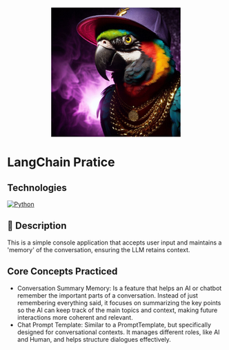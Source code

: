 <p align="center">
   <img src="https://github.com/AishaEvering/LangChain_Practice_Embeddings/blob/main/parrot.jpeg" alt="PyTorch Logo" width="auto" height="300">
</p>

# LangChain Pratice

## Technologies
[![Python](https://img.shields.io/badge/python-3670A0?style=for-the-badge&logo=python&logoColor=ffdd54)](https://www.python.org/)

## 📃 Description

This is a simple console application that accepts user input and maintains a 'memory' of the conversation, ensuring the LLM retains context.

## Core Concepts Practiced
- Conversation Summary Memory: Is a feature that helps an AI or chatbot remember the important parts of a conversation. Instead of just remembering everything said, it focuses on summarizing the key points so the AI can keep track of the main topics and context, making future interactions more coherent and relevant.
- Chat Prompt Template: Similar to a PromptTemplate, but specifically designed for conversational contexts. It manages different roles, like AI and Human, and helps structure dialogues effectively.
